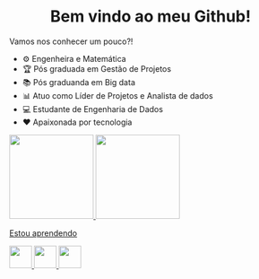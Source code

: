 <h1 align="center"> Bem vindo ao meu Github! </h1>

Vamos nos conhecer um pouco?! 
- ⚙ Engenheira e Matemática
- 🏆 Pós graduada em Gestão de Projetos
- 📚 Pós graduanda em Big data
- 📊 Atuo como Líder de Projetos e Analista de dados
- 💻 Estudante de Engenharia de Dados
- ♥ Apaixonada por tecnologia

<div>
<a href="https://github.com/Therezaclm">
<img height="150em" src="https://github-readme-stats.vercel.app/api/top-langs/?username=Therezaclm&layout=compact&langs_count=7&theme=tokyonight"/>
<img height="150em" src="https://github-readme-stats.vercel.app/api?username=Therezaclm&show_icons=true&theme=tokyonight&include_all_commits=true&count_private=true"/>
</div>


Estou aprendendo

<img src="https://cdn.jsdelivr.net/gh/devicons/devicon/icons/mysql/mysql-original.svg" width="40" height="40"/> <img src="https://cdn.jsdelivr.net/gh/devicons/devicon/icons/python/python-original.svg" width="40" height="40"/> <img src="https://cdn.jsdelivr.net/gh/devicons/devicon/icons/r/r-original.svg" width="40" height="40"/> 
